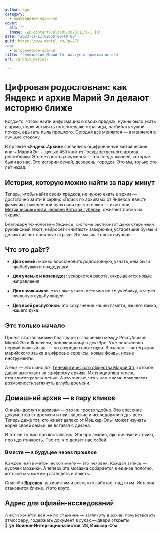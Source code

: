```yaml
---
author: egor
category:
  - краеведение-марий-эл
cover:
  alt: ""
  image: /wp-content/uploads/2023/11/1-1.jpg
date: "2023-11-11T09:00:00+00:00"
guid: https://www.mariel.ru/?p=775
tag:
  - историческое-здание
title: 'Генеалогия Марий Эл: доступ к архивам онлайн'
url: /archiv_mariel/

---
```

# Цифровая родословная: как Яндекс и архив Марий Эл делают историю ближе

Когда-то, чтобы найти информацию о своих предках, нужно было ехать в архив, перелистывать пожелтевшие страницы, разбирать чужой почерк, вдыхать пыль прошлого. Сегодня всё меняется — и меняется в лучшую сторону.

В проекте **«Яндекс.Архив»** появились оцифрованные метрические книги Марий Эл — целых 450 книг из Государственного архива республики. Это не просто документы — это следы жизней, которые были до нас. Это истории семей, деревень, городов. Это мы, только сто лет назад.

## История, которую можно найти за пару минут

Теперь, чтобы найти своих предков, не нужно ехать в архив — достаточно зайти в сервис «Поиск по архивам» от Яндекса, ввести фамилию, населённый пункт или просто слово — и вот они, [Метрические книги церквей Вятской губерни](https://gosarhivrme.ru/sites/default/files/opisi/F305_op1.pdf), оживают прямо на экране.

Благодаря технологиям Яндекса, система распознаёт даже старинный рукописный текст: нейросети «читают» закорючки, устаревшие буквы и делают из них понятные строки. Это магия. Только научная.

## Что это даёт?

- **Для семей:** можно восстановить родословную, узнать, кем были прабабушки и прадедушки.

- **Для учёных и краеведов:** ускоряется работа, открываются новые направления.

- **Для школьников:** это шанс узнать историю не по учебнику, а через реальную судьбу людей.

- **Для всей республики:** это сохранение нашей памяти, нашего языка, нашего духа.

## Это только начало

Проект стал возможен благодаря соглашению между Республикой Марий Эл и Яндексом, подписанному в декабре. Уже реализован первый важный шаг — но впереди новые идеи. В планах — интеграция марийского языка в цифровые сервисы, новые фонды, новые инструменты.

А ещё — это шанс для [Генеалогического общества Марий Эл](https://t.me/mari_genealogy), которое давно выступает за оцифровку архива. Их инициатива теперь становится реальностью. А это значит, что у нас с вами появляется возможность заглянуть вглубь времени.

## Домашний архив — в пару кликов

Онлайн-доступ к архивам — это не просто удобно. Это спасение документов от времени и приглашение к исследованию для всех. Теперь даже тот, кто живёт далеко от Йошкар-Олы, может изучать корни своей семьи, не вставая с дивана.

И это не только про ностальгию. Это про знания, про личную историю, про идентичность. Про то, что делает нас собой.

### Вместе — в будущее через прошлое

Каждое имя в метрической книге — это человек. Каждая запись — кусочек мозаики. А теперь эта мозаика собирается в единое полотно, которое мы можем разглядеть и понять.

Спасибо [**Яндексу**](https://yandex.ru/archive/catalog/30425c49-89b9-44a3-a0d5-26605cfcd268), архивистам и всем, кто работает над этим. История становится ближе. И это круто.

## Адрес для офлайн-исследований

А если хочется всё же по старинке — заглянуть в архив, почувствовать атмосферу, подержать документ в руках — двери открыты:  
📍 **ул. Воинов-Интернационалистов, 28, Йошкар-Ола**

